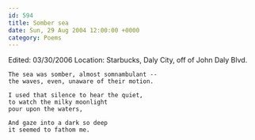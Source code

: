 ```yaml
---
id: 594
title: Somber sea
date: Sun, 29 Aug 2004 12:00:00 +0000
category: Poems
---
```


Edited: 03/30/2006
Location: Starbucks, Daly City, off of John Daly Blvd.

    The sea was somber, almost somnambulant --  
    the waves, even, unaware of their motion.

    I used that silence to hear the quiet,  
    to watch the milky moonlight  
    pour upon the waters,

    And gaze into a dark so deep  
    it seemed to fathom me.


